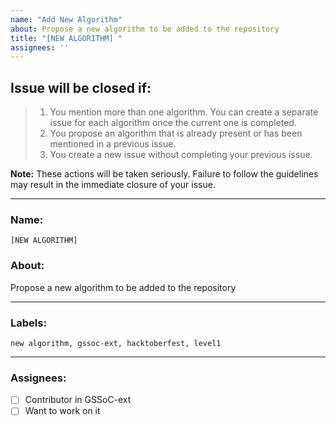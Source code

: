 ```yaml
---
name: "Add New Algorithm"
about: Propose a new algorithm to be added to the repository
title: "[NEW ALGORITHM] "
assignees: ''
---
```


## Issue will be closed if:

> 1) You mention more than one algorithm. You can create a separate issue for each algorithm once the current one is completed.  
> 2) You propose an algorithm that is already present or has been mentioned in a previous issue.  
> 3) You create a new issue without completing your previous issue.

**Note:** These actions will be taken seriously. Failure to follow the guidelines may result in the immediate closure of your issue.

---

### Name:  
```[NEW ALGORITHM]```  

### About:  
Propose a new algorithm to be added to the repository

---

### Labels:  
```new algorithm, gssoc-ext, hacktoberfest, level1```

---

### Assignees:  
- [ ] Contributor in GSSoC-ext
- [ ] Want to work on it
